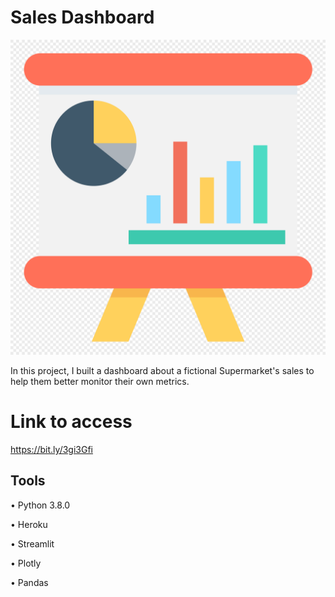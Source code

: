 # Sales Dashboard

![image](image.png)

In this project, I built a dashboard about a fictional Supermarket's sales to help them better monitor their own metrics.

# Link to access

https://bit.ly/3gi3Gfi

## Tools

• Python 3.8.0

• Heroku

• Streamlit

• Plotly

• Pandas
